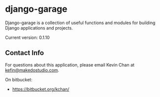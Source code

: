 django-garage
=============

Django-garage is a collection of useful functions and modules for
building Django applications and projects.

Current version: 0.1.10


## Contact Info

For questions about this application, please email Kevin Chan at
kefin@makedostudio.com.

On bitbucket:

* https://bitbucket.org/kchan/

